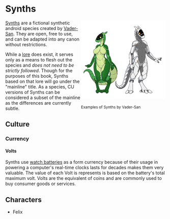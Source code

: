# Synths

<div style="float:right;">
<img src="../img/Synthintro.png" style="width:19em" />
<p><small>Examples of Synths by Vader-San</small></p>
</div>

[Synths](https://synthspecies.com/) are a fictional synthetic android species created by [Vader-San](https://www.furaffinity.net/user/vader-san). They are open, free to use, and can be adapted into any canon without restrictions.

While a [lore](https://synthspecies.com/wiki/Main_Page) does exist, it serves only as a means to flesh out the species and *does not need to be strictly followed*. Though for the purposes of this book, Synths based on that lore will go under the "mainline" title. As a species, CU versions of Synths can be considered a subset of the mainline as the differences are currently subtle.

## Culture
### Currency

#### Volts

Synths use [watch batteries](https://en.wikipedia.org/wiki/Button_cell) as a form currency because of their usage in powering a computer's real-time clocks lasts for decades makes them very valuable. The value of each Volt is represents is based on the battery's total maximum volt. Volts are the equivalent of coins and are commonly used to buy consumer goods or services.

## Characters

- Felix